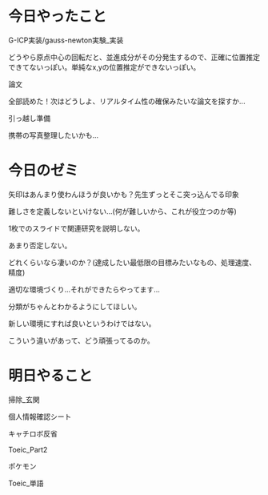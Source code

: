 # 今日やったこと
G-ICP実装/gauss-newton実験_実装

どうやら原点中心の回転だと、並進成分がその分発生するので、正確に位置推定できてないっぽい。単純なx,yの位置推定ができないっぽい。

論文

全部読めた！次はどうしよ、リアルタイム性の確保みたいな論文を探すか...

引っ越し準備

携帯の写真整理したいかも...

# 今日のゼミ
矢印はあんまり使わんほうが良いかも？先生ずっとそこ突っ込んでる印象

難しさを定義しないといけない...(何が難しいから、これが役立つのか等)

1枚でのスライドで関連研究を説明しない。

あまり否定しない。

どれくらいなら凄いのか？(達成したい最低限の目標みたいなもの、処理速度、精度)

適切な環境づくり...それができたらやってます...

分類がちゃんとわかるようにしてほしい。

新しい環境にすれば良いというわけではない。

こういう違いがあって、どう頑張ってるのか。

# 明日やること
掃除_玄関

個人情報確認シート

キャチロボ反省

Toeic_Part2

ポケモン

Toeic_単語









